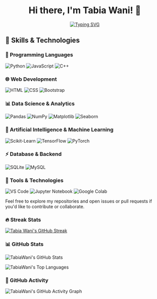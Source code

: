 

<h1 align="center">Hi there, I'm Tabia Wani! 👋</h1>
<p align="center">
  <a href="https://github.com/TabiaWani"><img src="https://readme-typing-svg.herokuapp.com?size=24&center=true&vCenter=true&width=500&lines=Front+End+Developer;Python+Coding+Tutor+and+Trainer;Web+Developer;AI+and+ML+Explorer" alt="Typing SVG" /></a>
</p>


## 🚀 Skills & Technologies  

### 🐍 Programming Languages  
![Python](https://img.shields.io/badge/Python-3776AB?style=for-the-badge&logo=python&logoColor=white) 
![JavaScript](https://img.shields.io/badge/JavaScript-F7DF1E?style=for-the-badge&logo=javascript&logoColor=black) 
![C++](https://img.shields.io/badge/C++-00599C?style=for-the-badge&logo=cplusplus&logoColor=white)  

### 🌐 Web Development  
![HTML](https://img.shields.io/badge/HTML5-E34F26?style=for-the-badge&logo=html5&logoColor=white) 
![CSS](https://img.shields.io/badge/CSS3-1572B6?style=for-the-badge&logo=css3&logoColor=white) 
![Bootstrap](https://img.shields.io/badge/Bootstrap-563D7C?style=for-the-badge&logo=bootstrap&logoColor=white)  

### 📊 Data Science & Analytics  
![Pandas](https://img.shields.io/badge/Pandas-150458?style=for-the-badge&logo=pandas&logoColor=white) 
![NumPy](https://img.shields.io/badge/NumPy-013243?style=for-the-badge&logo=numpy&logoColor=white) 
![Matplotlib](https://img.shields.io/badge/Matplotlib-11557C?style=for-the-badge&logo=python&logoColor=white) 
![Seaborn](https://img.shields.io/badge/Seaborn-3776AB?style=for-the-badge&logo=python&logoColor=white)  

### 🤖 Artificial Intelligence & Machine Learning  
![Scikit-Learn](https://img.shields.io/badge/Scikit--Learn-F7931E?style=for-the-badge&logo=scikit-learn&logoColor=white) 
![TensorFlow](https://img.shields.io/badge/TensorFlow-FF6F00?style=for-the-badge&logo=tensorflow&logoColor=white) 
![PyTorch](https://img.shields.io/badge/PyTorch-EE4C2C?style=for-the-badge&logo=pytorch&logoColor=white)  

### ⚡ Database & Backend  
![SQLite](https://img.shields.io/badge/SQLite-003B57?style=for-the-badge&logo=sqlite&logoColor=white) 
![MySQL](https://img.shields.io/badge/MySQL-4479A1?style=for-the-badge&logo=mysql&logoColor=white)  

### 🔧 Tools & Technologies  
![VS Code](https://img.shields.io/badge/VS%20Code-007ACC?style=for-the-badge&logo=visual-studio-code&logoColor=white) 
![Jupyter Notebook](https://img.shields.io/badge/Jupyter-F37626?style=for-the-badge&logo=jupyter&logoColor=white) 
![Google Colab](https://img.shields.io/badge/Google%20Colab-F9AB00?style=for-the-badge&logo=googlecolab&logoColor=white)  


Feel free to explore my repositories and open issues or pull requests if you'd like to contribute or collaborate.

### 🔥 Streak Stats  
[![Tabia Wani's GitHub Streak](https://streak-stats.demolab.com/?user=TabiaWani&theme=dark&hide_border=true)](https://git.io/streak-stats)


 

### 📊 GitHub Stats  
![TabiaWani's GitHub Stats](https://github-readme-stats.vercel.app/api?username=TabiaWani&show_icons=true&theme=radical)


![TabiaWani's Top Languages](https://github-readme-stats.vercel.app/api/top-langs/?username=TabiaWani&layout=compact&theme=radical)

### 🚀 GitHub Activity  
![TabiaWani's GitHub Activity Graph](https://github-readme-activity-graph.vercel.app/graph?username=TabiaWani&theme=github-dark)  




